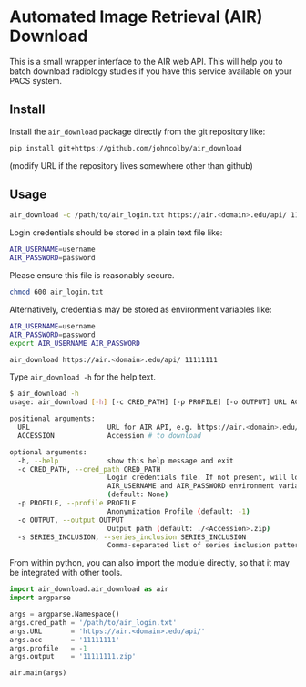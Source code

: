 # Automated Image Retrieval (AIR) Download

This is a small wrapper interface to the AIR web API. This will help you to batch download radiology studies if you have this service available on your PACS system.

## Install

Install the `air_download` package directly from the git repository like:

```bash
pip install git+https://github.com/johncolby/air_download
```

(modify URL if the repository lives somewhere other than github)

## Usage

```bash
air_download -c /path/to/air_login.txt https://air.<domain>.edu/api/ 11111111
```

Login credentials should be stored in a plain text file like:

```bash
AIR_USERNAME=username
AIR_PASSWORD=password
```

Please ensure this file is reasonably secure.

```bash
chmod 600 air_login.txt
```

Alternatively, credentials may be stored as environment variables like:

```bash
AIR_USERNAME=username
AIR_PASSWORD=password
export AIR_USERNAME AIR_PASSWORD

air_download https://air.<domain>.edu/api/ 11111111
```

Type `air_download -h` for the help text.

```bash
$ air_download -h
usage: air_download [-h] [-c CRED_PATH] [-p PROFILE] [-o OUTPUT] URL ACCESSION

positional arguments:
  URL                   URL for AIR API, e.g. https://air.<domain>.edu/api/
  ACCESSION             Accession # to download

optional arguments:
  -h, --help            show this help message and exit
  -c CRED_PATH, --cred_path CRED_PATH
                        Login credentials file. If not present, will look for
                        AIR_USERNAME and AIR_PASSWORD environment variables.
                        (default: None)
  -p PROFILE, --profile PROFILE
                        Anonymization Profile (default: -1)
  -o OUTPUT, --output OUTPUT
                        Output path (default: ./<Accession>.zip)
  -s SERIES_INCLUSION, --series_inclusion SERIES_INCLUSION
                        Comma-separated list of series inclusion patterns (case insensitive, 'or' logic). Example for T1 type series: 't1,spgr,bravo,mpr' (default: None)
```

From within python, you can also import the module directly, so that it may be integrated with other tools.

```python
import air_download.air_download as air
import argparse

args = argparse.Namespace()
args.cred_path = '/path/to/air_login.txt'
args.URL       = 'https://air.<domain>.edu/api/'
args.acc       = '11111111'
args.profile   = -1
args.output    = '11111111.zip'

air.main(args)
```
